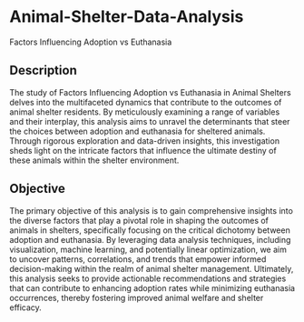 # Animal-Shelter-Data-Analysis
Factors Influencing Adoption vs Euthanasia

## Description
The study of Factors Influencing Adoption vs Euthanasia in Animal Shelters delves into the multifaceted dynamics that contribute to the outcomes of animal shelter residents. By meticulously examining a range of variables and their interplay, this analysis aims to unravel the determinants that steer the choices between adoption and euthanasia for sheltered animals. Through rigorous exploration and data-driven insights, this investigation sheds light on the intricate factors that influence the ultimate destiny of these animals within the shelter environment.


## Objective
The primary objective of this analysis is to gain comprehensive insights into the diverse factors that play a pivotal role in shaping the outcomes of animals in shelters, specifically focusing on the critical dichotomy between adoption and euthanasia. By leveraging data analysis techniques, including visualization, machine learning, and potentially linear optimization, we aim to uncover patterns, correlations, and trends that empower informed decision-making within the realm of animal shelter management. Ultimately, this analysis seeks to provide actionable recommendations and strategies that can contribute to enhancing adoption rates while minimizing euthanasia occurrences, thereby fostering improved animal welfare and shelter efficacy.

